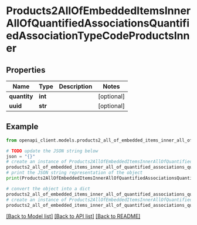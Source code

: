 # Products2AllOfEmbeddedItemsInnerAllOfQuantifiedAssociationsQuantifiedAssociationTypeCodeProductsInner


## Properties

Name | Type | Description | Notes
------------ | ------------- | ------------- | -------------
**quantity** | **int** |  | [optional] 
**uuid** | **str** |  | [optional] 

## Example

```python
from openapi_client.models.products2_all_of_embedded_items_inner_all_of_quantified_associations_quantified_association_type_code_products_inner import Products2AllOfEmbeddedItemsInnerAllOfQuantifiedAssociationsQuantifiedAssociationTypeCodeProductsInner

# TODO update the JSON string below
json = "{}"
# create an instance of Products2AllOfEmbeddedItemsInnerAllOfQuantifiedAssociationsQuantifiedAssociationTypeCodeProductsInner from a JSON string
products2_all_of_embedded_items_inner_all_of_quantified_associations_quantified_association_type_code_products_inner_instance = Products2AllOfEmbeddedItemsInnerAllOfQuantifiedAssociationsQuantifiedAssociationTypeCodeProductsInner.from_json(json)
# print the JSON string representation of the object
print(Products2AllOfEmbeddedItemsInnerAllOfQuantifiedAssociationsQuantifiedAssociationTypeCodeProductsInner.to_json())

# convert the object into a dict
products2_all_of_embedded_items_inner_all_of_quantified_associations_quantified_association_type_code_products_inner_dict = products2_all_of_embedded_items_inner_all_of_quantified_associations_quantified_association_type_code_products_inner_instance.to_dict()
# create an instance of Products2AllOfEmbeddedItemsInnerAllOfQuantifiedAssociationsQuantifiedAssociationTypeCodeProductsInner from a dict
products2_all_of_embedded_items_inner_all_of_quantified_associations_quantified_association_type_code_products_inner_from_dict = Products2AllOfEmbeddedItemsInnerAllOfQuantifiedAssociationsQuantifiedAssociationTypeCodeProductsInner.from_dict(products2_all_of_embedded_items_inner_all_of_quantified_associations_quantified_association_type_code_products_inner_dict)
```
[[Back to Model list]](../README.md#documentation-for-models) [[Back to API list]](../README.md#documentation-for-api-endpoints) [[Back to README]](../README.md)


